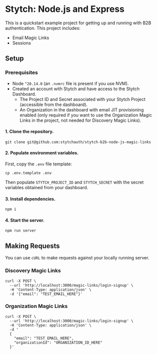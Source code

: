 # Stytch: Node.js and Express

This is a quickstart example project for getting up and running with B2B
authentication. This project includes:

- Email Magic Links
- Sessions

## Setup

### Prerequisites

- Node `^20.14.0` (an `.nvmrc` file is present if you use NVM).
- Created an account with Stytch and have access to the Stytch Dashboard.
    - The Project ID and Secret associated with your Stytch Project (accessible from the dashboard).
    - An Organization in the dashboard with email JIT provisioning enabled (only required if you want to use the
      Organization Magic Links in the project, not needed for Discovery Magic Links).

#### 1. Clone the repository.

```shell
git clone git@github.com:stytchauth/stytch-b2b-node-js-magic-links
```

#### 2. Populate environment variables.

First, copy the `.env` file template:

```shell
cp .env.template .env
```

Then populate `STYTCH_PROJECT_ID` and `STYTCH_SECRET` with the secret variables obtained
from your dashboard.

#### 3. Install dependencies.

```shell
npm i
```

#### 4. Start the server.

```shell
npm run server
```

## Making Requests

You can use `cURL` to make requests against your locally running server.

### Discovery Magic Links

```shell
curl -X POST \
  --url 'http://localhost:3000/magic-links/login-signup' \
  -H 'Content-Type: application/json' \
  -d '{"email": "TEST_EMAIL_HERE"}'
```

### Organization Magic Links

```shell
curl -X POST \
  --url 'http://localhost:3000/magic-links/login-signup' \
  -H 'Content-Type: application/json' \
  -d '
  {
    "email": "TEST_EMAIL_HERE",
    "organizationId": "ORGANIZATION_ID_HERE"
  }'
```
